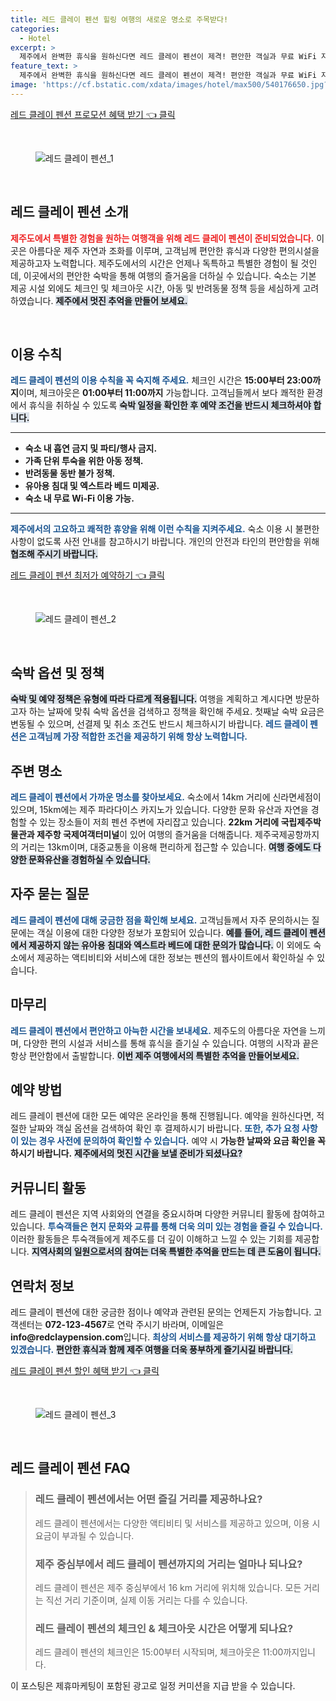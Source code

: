 ```yaml
---
title: 레드 클레이 펜션 힐링 여행의 새로운 명소로 주목받다!
categories:
  - Hotel
excerpt: >
  제주에서 완벽한 휴식을 원하신다면 레드 클레이 펜션이 제격! 편안한 객실과 무료 WiFi 자연 속에서의 여유를 만끽하세요. 가족 여행에 최적화된 공간에서 특별한 순간을 만들어보세요.
feature_text: >
  제주에서 완벽한 휴식을 원하신다면 레드 클레이 펜션이 제격! 편안한 객실과 무료 WiFi 자연 속에서의 여유를 만끽하세요. 가족 여행에 최적화된 공간에서 특별한 순간을 만들어보세요.
image: 'https://cf.bstatic.com/xdata/images/hotel/max500/540176650.jpg?k=f5cf8cd66f37b7c66d8994427e96fadc97680cdf1e9128018d71bb91702f4c4f&o=&hp=1'
---
```


<p><a class="modoo-button" href="https://tinyurl.com/2dm8oe2h" rel="nofollow noopener">레드 클레이 펜션 프로모션 혜택 받기 👈 클릭</a></p><br/>
<figure class="image"><img alt="레드 클레이 펜션_1" src="https://cf.bstatic.com/xdata/images/hotel/max1024x768/540176197.jpg?k=7406927ed5c55e45974f107b6214a259ccf7ab4df5b8284840642d4c45aa501e&amp;o=&amp;hp=1"/></figure><br/>
<h2 data-ke-size="size26" id="레드_클레이_펜션_소개">레드 클레이 펜션 소개</h2>
<p data-ke-size="size16"><b><span style="color: #ee2323;">제주도에서 특별한 경험을 원하는 여행객을 위해 레드 클레이 펜션이 준비되었습니다.</span></b> 이곳은 아름다운 제주 자연과 조화를 이루며, 고객님께 편안한 휴식과 다양한 편의시설을 제공하고자 노력합니다. 제주도에서의 시간은 언제나 독특하고 특별한 경험이 될 것인데, 이곳에서의 편안한 숙박을 통해 여행의 즐거움을 더하실 수 있습니다. 숙소는 기본 제공 시설 외에도 체크인 및 체크아웃 시간, 아동 및 반려동물 정책 등을 세심하게 고려하였습니다. <b><span style="background-color: #21538527;">제주에서 멋진 추억을 만들어 보세요.</span></b></p>
<p data-ke-size="size16"> </p>
<h2 data-ke-size="size23" id="이용_수칙">이용 수칙</h2>
<p data-ke-size="size16"><b><span style="color: #1a5490;">레드 클레이 펜션의 이용 수칙을 꼭 숙지해 주세요.</span></b> 체크인 시간은 <b>15:00부터 23:00까지</b>이며, 체크아웃은 <b>01:00부터 11:00까지</b> 가능합니다. 고객님들께서 보다 쾌적한 환경에서 휴식을 취하실 수 있도록 <b><span style="background-color: #21538527;">숙박 일정을 확인한 후 예약 조건을 반드시 체크하셔야 합니다.</span></b></p>
<hr contenteditable="false" data-ke-style="style5" data-ke-type="horizontalRule"/>
<ul data-ke-list-type="disc" style="list-style-type: disc;">
<li><b>숙소 내 흡연 금지 및 파티/행사 금지.</b></li>
<li><b>가족 단위 투숙을 위한 아동 정책.</b></li>
<li><b>반려동물 동반 불가 정책.</b></li>
<li><b>유아용 침대 및 엑스트라 베드 미제공.</b></li>
<li><b>숙소 내 무료 Wi-Fi 이용 가능.</b></li>
</ul>
<hr contenteditable="false" data-ke-style="style5" data-ke-type="horizontalRule"/>
<p data-ke-size="size16"><b><span style="color: #1a5490;">제주에서의 고요하고 쾌적한 휴양을 위해 이런 수칙을 지켜주세요.</span></b> 숙소 이용 시 불편한 사항이 없도록 사전 안내를 참고하시기 바랍니다. 개인의 안전과 타인의 편안함을 위해 <b><span style="background-color: #21538527;">협조해 주시기 바랍니다.</span></b></p>
<p><a class="modoo-button" href="https://tinyurl.com/2dm8oe2h" rel="nofollow noopener">레드 클레이 펜션 최저가 예약하기 👈 클릭</a></p><br/>
<figure class="image"><img alt="레드 클레이 펜션_2" src="https://cf.bstatic.com/xdata/images/hotel/max500/540176650.jpg?k=f5cf8cd66f37b7c66d8994427e96fadc97680cdf1e9128018d71bb91702f4c4f&amp;o=&amp;hp=1"/></figure><br/>
<h2 data-ke-size="size23" id="숙박_정책">숙박 옵션 및 정책</h2>
<p data-ke-size="size16"><b><span style="background-color: #21538527;">숙박 및 예약 정책은 유형에 따라 다르게 적용됩니다.</span></b> 여행을 계획하고 계시다면 방문하고자 하는 날짜에 맞춰 숙박 옵션을 검색하고 정책을 확인해 주세요. 첫째날 숙박 요금은 변동될 수 있으며, 선결제 및 취소 조건도 반드시 체크하시기 바랍니다. <b><span style="color: #1a5490;">레드 클레이 펜션은 고객님께 가장 적합한 조건을 제공하기 위해 항상 노력합니다.</span></b></p>
<h2 data-ke-size="size23" id="주변_명소">주변 명소</h2>
<p data-ke-size="size16"><b><span style="color: #1a5490;">레드 클레이 펜션에서 가까운 명소를 찾아보세요.</span></b> 숙소에서 14km 거리에 신라면세점이 있으며, 15km에는 제주 파라다이스 카지노가 있습니다. 다양한 문화 유산과 자연을 경험할 수 있는 장소들이 저희 펜션 주변에 자리잡고 있습니다. <b>22km 거리에 국립제주박물관과 제주항 국제여객터미널</b>이 있어 여행의 즐거움을 더해줍니다. 제주국제공항까지의 거리는 13km이며, 대중교통을 이용해 편리하게 접근할 수 있습니다. <b><span style="background-color: #21538527;">여행 중에도 다양한 문화유산을 경험하실 수 있습니다.</span></b></p>
<h2 data-ke-size="size26" id="자주_묻는_질문">자주 묻는 질문</h2>
<p data-ke-size="size16"><b><span style="color: #1a5490;">레드 클레이 펜션에 대해 궁금한 점을 확인해 보세요.</span></b> 고객님들께서 자주 문의하시는 질문에는 객실 이용에 대한 다양한 정보가 포함되어 있습니다. <b><span style="background-color: #21538527;">예를 들어, 레드 클레이 펜션에서 제공하지 않는 유아용 침대와 엑스트라 베드에 대한 문의가 많습니다.</span></b> 이 외에도 숙소에서 제공하는 액티비티와 서비스에 대한 정보는 펜션의 웹사이트에서 확인하실 수 있습니다.</p>
<h2 data-ke-size="size23" id="마무리">마무리</h2>
<p data-ke-size="size16"><b><span style="color: #1a5490;">레드 클레이 펜션에서 편안하고 아늑한 시간을 보내세요.</span></b> 제주도의 아름다운 자연을 느끼며, 다양한 편의 시설과 서비스를 통해 휴식을 즐기실 수 있습니다. 여행의 시작과 끝은 항상 편안함에서 출발합니다. <b><span style="background-color: #21538527;">이번 제주 여행에서의 특별한 추억을 만들어보세요.</span></b></p>
<h2 data-ke-size="size26" id="예약_방법">예약 방법</h2>
<p data-ke-size="size16">레드 클레이 펜션에 대한 모든 예약은 온라인을 통해 진행됩니다. 예약을 원하신다면, 적절한 날짜와 객실 옵션을 검색하여 확인 후 결제하시기 바랍니다. <b><span style="color: #1a5490;">또한, 추가 요청 사항이 있는 경우 사전에 문의하여 확인할 수 있습니다.</span></b> 예약 시 <b>가능한 날짜와 요금 확인을 꼭 하시기 바랍니다.</b> <b><span style="background-color: #21538527;">제주에서의 멋진 시간을 보낼 준비가 되셨나요?</span></b></p>
<h2 data-ke-size="size26" id="커뮤니티_활동">커뮤니티 활동</h2>
<p data-ke-size="size16">레드 클레이 펜션은 지역 사회와의 연결을 중요시하며 다양한 커뮤니티 활동에 참여하고 있습니다. <b><span style="color: #1a5490;">투숙객들은 현지 문화와 교류를 통해 더욱 의미 있는 경험을 즐길 수 있습니다.</span></b> 이러한 활동들은 투숙객들에게 제주도를 더 깊이 이해하고 느낄 수 있는 기회를 제공합니다. <b><span style="background-color: #21538527;">지역사회의 일원으로서의 참여는 더욱 특별한 추억을 만드는 데 큰 도움이 됩니다.</span></b></p>
<h2 data-ke-size="size26" id="연락처_정보">연락처 정보</h2>
<p data-ke-size="size16">레드 클레이 펜션에 대한 궁금한 점이나 예약과 관련된 문의는 언제든지 가능합니다. 고객센터는 <b>072-123-4567</b>로 연락 주시기 바라며, 이메일은 <b>info@redclaypension.com</b>입니다. <b><span style="color: #1a5490;">최상의 서비스를 제공하기 위해 항상 대기하고 있겠습니다.</span></b> <b><span style="background-color: #21538527;">편안한 휴식과 함께 제주 여행을 더욱 풍부하게 즐기시길 바랍니다.</span></b></p>
<p><a class="modoo-button" href="https://tinyurl.com/2dm8oe2h" rel="nofollow noopener">레드 클레이 펜션 할인 혜택 받기 👈 클릭</a></p><br>

<figure class="image"><img src="https://cf.bstatic.com/xdata/images/hotel/max500/540176358.jpg?k=bc86e16d3041460604bf597b74d6026fb65eb71c54865abf727db7c883cf1e75&o=&hp=1" alt="레드 클레이 펜션_3"></figure><br>
<h2 id="레드_클레이_펜션_FAQ">레드 클레이 펜션 FAQ</h2>
<div itemscope="" itemtype="https://schema.org/FAQPage"> 
<blockquote> 
<div itemscope="" itemprop="mainEntity" itemtype="https://schema.org/Question"> 
<h3 itemprop="name">레드 클레이 펜션에서는 어떤 즐길 거리를 제공하나요?</h3> 
<div itemscope="" itemprop="acceptedAnswer" itemtype="https://schema.org/Answer"> 
<span itemprop="text"> 
<p>레드 클레이 펜션에서는 다양한 액티비티 및 서비스를 제공하고 있으며, 이용 시 요금이 부과될 수 있습니다.</p> 
</span> 
</div> 
</div> 

<div itemscope="" itemprop="mainEntity" itemtype="https://schema.org/Question"> 
<h3 itemprop="name">제주 중심부에서 레드 클레이 펜션까지의 거리는 얼마나 되나요?</h3> 
<div itemscope="" itemprop="acceptedAnswer" itemtype="https://schema.org/Answer"> 
<span itemprop="text"> 
<p>레드 클레이 펜션은 제주 중심부에서 16 km 거리에 위치해 있습니다. 모든 거리는 직선 거리 기준이며, 실제 이동 거리는 다를 수 있습니다.</p> 
</span> 
</div> 
</div> 

<div itemscope="" itemprop="mainEntity" itemtype="https://schema.org/Question"> 
<h3 itemprop="name">레드 클레이 펜션의 체크인 & 체크아웃 시간은 어떻게 되나요?</h3> 
<div itemscope="" itemprop="acceptedAnswer" itemtype="https://schema.org/Answer"> 
<span itemprop="text"> 
<p>레드 클레이 펜션의 체크인은 15:00부터 시작되며, 체크아웃은 11:00까지입니다.</p> 
</span> 
</div> 
</div> 
</blockquote> 
</div><p>이 포스팅은 제휴마케팅이 포함된 광고로 일정 커미션을 지급 받을 수 있습니다.</p>

